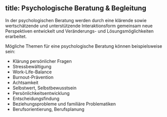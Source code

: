title: Psychologische Beratung & Begleitung
---

In der psychologischen Beratung werden durch eine klärende sowie wertschätzende und unterstützende Interaktionsform gemeinsam neue Perspektiven entwickelt und Veränderungs- und Lösungsmöglichkeiten erarbeitet. 

Mögliche Themen für eine psychologische Beratung können beispielsweise sein:
- Klärung persönlicher Fragen
- Stressbewältigung
- Work-Life-Balance
- Burnout-Prävention
- Achtsamkeit
- Selbstwert, Selbstbewusstsein
- Persönlichkeitsentwicklung
- Entscheidungsfindung 
- Beziehungsprobleme und familiäre Problematiken
- Berufsorientierung, Berufsplanung